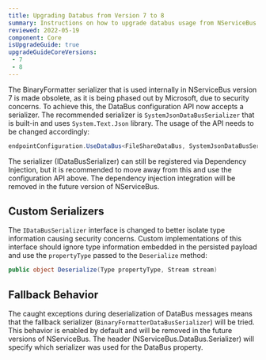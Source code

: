 ```yaml
---
title: Upgrading Databus from Version 7 to 8
summary: Instructions on how to upgrade databus usage from NServiceBus version 7 to version 8.
reviewed: 2022-05-19
component: Core
isUpgradeGuide: true
upgradeGuideCoreVersions:
 - 7
 - 8
---
```


The BinaryFormatter serializer that is used internally in NServiceBus version 7 is made obsolete, as it is being phased out by Microsoft, due to security concerns. To achieve this, the DataBus configuration API now accepts a serializer. The recommended serializer is `SystemJsonDataBusSerializer` that is built-in and uses `System.Text.Json` library. The usage of the API needs to be changed accordingly:

```csharp
endpointConfiguration.UseDataBus<FileShareDataBus, SystemJsonDataBusSerializer>();
```

The serializer (IDataBusSerializer) can still be registered via Dependency Injection, but it is recommended to move away from this and use the configuration API above. The dependency injection integration will be removed in the future version of NServiceBus.

## Custom Serializers

The `IDataBusSerializer` interface is changed to better isolate type information causing security concerns. Custom implementations of this interface should ignore type information embedded in the persisted payload and use the `propertyType` passed to the `Deserialize` method:

```csharp
public object Deserialize(Type propertyType, Stream stream)
```

## Fallback Behavior

The caught exceptions during deserialization of DataBus messages means that the fallback serializer (`BinaryFormatterDataBusSerializer`) will be tried. This behavior is enabled by default and will be removed in the future versions of NServiceBus. The header (NServiceBus.DataBus.Serializer) will specify which serializer was used for the DataBus property.
